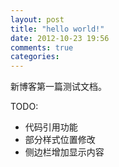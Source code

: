```yaml
---
layout: post
title: "hello world!"
date: 2012-10-23 19:56
comments: true
categories: 
---
```

新博客第一篇测试文档。

TODO:

* 代码引用功能
* 部分样式位置修改
* 侧边栏增加显示内容

